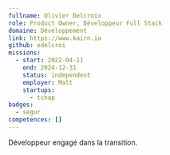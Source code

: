 ```yaml
---
fullname: Olivier Delcroix
role: Product Owner, Développeur Full Stack
domaine: Développement
link: https://www.kairn.io
github: odelcroi
missions:
  - start: 2022-04-11
    end: 2024-12-31
    status: independent
    employer: Malt
    startups:
      - tchap
badges:
  - segur
competences: []
---
```

Développeur engagé dans la transition.